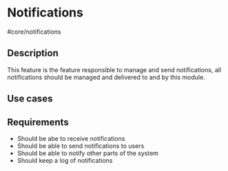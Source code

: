 # Notifications

#core/notifications
## Description
This feature is the feature responsible to manage and send notifications, all notifications should be managed and delivered to and by this module.
## Use cases
## Requirements
- Should be abe to receive notifications
- Should be able to send notifications to users
- Should be able to notify other parts of the system
- Should keep a log of notifications
